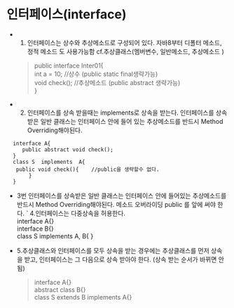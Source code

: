 # 인터페이스(interface)

* 1. 인터페이스는 상수와 추상메소드로 구성되어 있다.
    자바8부터 디폴터 메소드, 정적 메소드 도 사용가능함
   cf.추상클래스(멤버변수, 일반메소드, 추상메소드 )  

   >public interface Inter01{    
      int a = 10; 		//상수 (public static final생략가능)  
      void check();		//추상메소드 (public abstract 생략가능)  
   }
 * 2. 인터페이스를 상속 받을때는 implements로 상속을 받는다.
  인터페이스를 상속받은 일반 클래스는 인터페이스 안에 들어
   있는 추상메소드를 반드시 Method Overriding해야된다.
 ```````````````````````````````````````````````````
   interface A{
      public abstract void check();
   } 
   class S  implements  A{
   	public void check(){  	//public을 생략할수 없다.
        }
   }
````````````````````````````````````````````````````
* 3번
인터페이스를 상속받은 일반 클래스는 인터페이스 안에 들어있는 추상메소드를 반드시 Method Overriding해야된다.
메소드 오버라이딩 public 를 앞에 써야 한다. 
`
 4.인터페이스는 다중상속을 허용한다.  
   interface A{}  
   interface B{}  
   class S implements A, B{
   }
 
* 5.추상클래스와 인터페이스를 모두 상속을 받는 경우에는 추상클래스를 먼저 상속을 받고, 인터페이스는 그 다음으로  상속 받아야 한다. (상속 받는 순서가 바뀌면 안됨)
  > interface A{}  
    abstract class B{}  
    class S extends B implements A{}
